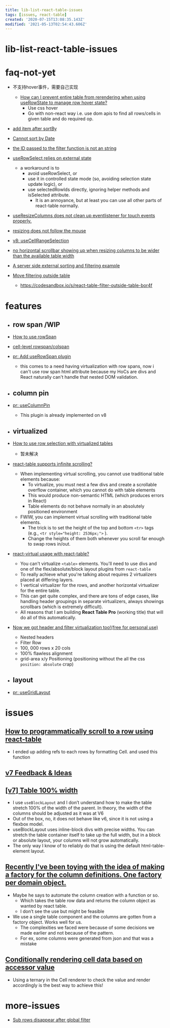```yaml
---
title: lib-list-react-table-issues
tags: [issues, react-table]
created: '2020-07-15T13:08:35.143Z'
modified: '2021-05-13T02:54:43.606Z'
---
```


# lib-list-react-table-issues

# faq-not-yet

- 不支持hover事件，需要自己实现
  - [How can I prevent entire table from rerendering when using useRowState to manage row hover state?](https://github.com/tannerlinsley/react-table/discussions/2796)
    - Use css hover
    - Go with non-react way i.e. use dom apis to find all rows/cells in given
table and do required op.

- [add item after sortBy](https://github.com/tannerlinsley/react-table/issues/2641)
- [Cannot sort by Date](https://github.com/tannerlinsley/react-table/issues/2613)

- [the ID passed to the filter function is not an string](https://github.com/tannerlinsley/react-table/issues/2644)

- [useRowSelect relies on external state](https://github.com/tannerlinsley/react-table/issues/2171)
  - a workaround is to
    - avoid useRowSelect, or
    - use it in controlled state mode (so, avoiding selection state update logic), or
    - use selectedRowIds directly, ignoring helper methods and isSelected attribute.
      - It is an annoyance, but at least you can use all other parts of react-table normally.

- [useResizeColumns does not clean up eventlistener for touch events properly.](https://github.com/tannerlinsley/react-table/issues/2622)
- [resizing does not follow the mouse](https://github.com/tannerlinsley/react-table/issues/2185)

- [v8: useCellRangeSelection](https://github.com/tannerlinsley/react-table/issues/2476)

- [no horizontal scrollbar showing up when resizing columns to be wider than the available table width](https://github.com/tannerlinsley/react-table/issues/2630)

- [A server side external sorting and filtering example](https://github.com/tannerlinsley/react-table/discussions/2033)

- [Move filtering outside table](https://github.com/tannerlinsley/react-table/discussions/2234)
  - https://codesandbox.io/s/react-table-filter-outside-table-bor4f
# features
- ## row span /WIP
- [How to use rowSpan](https://github.com/tannerlinsley/react-table/discussions/2233)
- [cell-level rowspan/colspan](https://github.com/tannerlinsley/react-table/issues/1933)
- [pr: Add useRowSpan plugin](https://github.com/tannerlinsley/react-table/pull/2534)
  - this comes to a need having virtualization with row spans, now i can't use row span html attribute because my HoCs are divs and React naturally can't handle that nested DOM validation.

- ## column pin 
- [pr: useColumnPin](https://github.com/tannerlinsley/react-table/pull/1962)
  - This plugin is already implemented on v8

- ## virtualized

- [How to use row selection with virtualized tables](https://github.com/TanStack/react-table/issues/2899)
  - 暂未解决

- [react-table supports infinite scrolling?](https://github.com/tannerlinsley/react-table/issues/1735)
  - When implementing virtual scrolling, you cannot use traditional table elements because:
    - To virtualize, you must nest a few divs and create a scrollable overflow container, which you cannot do with table elements
    - This would produce non-semantic HTML (which produces errors in React)
    - Table elements do not behave normally in an absolutely positioned environment
  - FWIW, you can implement virtual scrolling with traditional table elements. 
    - The trick is to set the height of the top and bottom `<tr>` tags (e.g., `<tr style="height: 2536px;">` ).
    - Change the heights of them both whenever you scroll far enough to swap rows in/out.

- [react-virtual usage with react-table?](https://github.com/tannerlinsley/react-virtual/issues/10)
  - You can't virtualize `<table>` elements. You'll need to use divs and one of the flex/absolute/block layout plugins from `react-table`
  - To really achieve what you're talking about requires 2 virtualizers placed at differing layers. 
  - 1 vertical virtualizer for the rows, and another horizontal virtualizer for the entire table. 
  - This can get quite complex, and there are tons of edge cases, like handling header groupings in separate virtualizers, always showings scrollbars (which is extremely difficult). 
  - All reasons that I am building **React Table Pro** (working title) that will do all of this automatically.

- [Now we got header and filter virtualization too!(free for personal use) ](https://twitter.com/tannerlinsley/status/1258104396451213313)
  - Nested headers
  - Filter Row
  - 100, 000 rows x 20 cols
  - 100% flawless alignment
  - grid-area x/y Positioning (positioning without the all the css `position: absolute` crap)

- ## layout
- [pr: useGridLayout](https://github.com/tannerlinsley/react-table/pull/2525)
# issues

## [How to programmatically scroll to a row using react-table](https://stackoverflow.com/questions/50583339)

- I ended up adding refs to each rows by formatting Cell. and used this function

## [v7 Feedback & Ideas](https://github.com/tannerlinsley/react-table/issues/1252)

## [[v7] Table 100% width](https://github.com/tannerlinsley/react-table/issues/1639)

  - I use `useBlockLayout` and I don’t understand how to make the table stretch 100% of the width of the parent. In theory, the width of the columns should be adjusted as it was at V6
  - Out of the box, no, it does not behave like v6, since it is not using a flexbox model. 
  - useBlockLayout uses inline-block divs with precise widths. You can stretch the table container itself to take up the full width, but in a block or absolute layout, your columns will not grow automatically. 
  - The only way I know of to reliably do that is using the default html-table-element layout.

## [Recently I've been toying with the idea of making a factory for the column definitions.  One factory per domain object.](https://twitter.com/Brent_m_Clark/status/1363649341504823300)

- Maybe he says to automate the column creation with a function or so. 
  - Which takes the table row data and returns the column object as wanted by react table. 
  - I don’t see the use but might be feasible
- We use a single table component and the columns are gotten from a factory object. Works well for us. 
  - The complexities we faced were because of some decisions we made earlier and not because of the pattern. 
  - For ex, some columns were generated from json and that was a mistake

## [Conditionally rendering cell data based on accessor value](https://github.com/tannerlinsley/react-table/discussions/2093)

- Using a ternary in the Cell renderer to check the value and render accordingly is the best way to achieve this!
# more-issues
- [Sub rows disappear after global filter](https://github.com/tannerlinsley/react-table/issues/2241)
